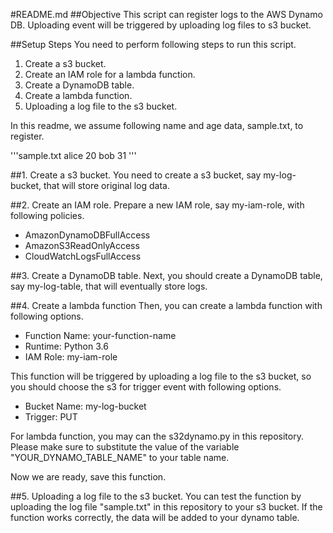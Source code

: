 #README.md
##Objective
This script can register logs to the AWS Dynamo DB. Uploading event will be triggered by uploading log files to s3 bucket.


##Setup Steps
You need to perform following steps to run this script.

1. Create a s3 bucket.
2. Create an IAM role for a lambda function.
3. Create a DynamoDB table.
4. Create a lambda function.
5. Uploading a log file to the s3 bucket.

In this readme, we assume following name and age data, sample.txt, to register.

'''sample.txt
alice 20
bob 31
'''


##1. Create a s3 bucket.
You need to create a s3 bucket, say my-log-bucket, that will store original log data.

##2. Create an IAM role.
Prepare a new IAM role, say my-iam-role, with following policies.

- AmazonDynamoDBFullAccess
- AmazonS3ReadOnlyAccess
- CloudWatchLogsFullAccess

##3. Create a DynamoDB table.
Next, you should create a DynamoDB table, say my-log-table, that will eventually store logs.

##4. Create a lambda function
Then, you can create a lambda function with following options.

- Function Name: your-function-name
- Runtime: Python 3.6
- IAM Role: my-iam-role

This function will be triggered by uploading a log file to the s3 bucket, so you should choose the s3 for trigger event with following options.

 - Bucket Name: my-log-bucket
 - Trigger: PUT

For lambda function, you may can the s32dynamo.py in this repository. Please make sure to substitute the value of the variable "YOUR_DYNAMO_TABLE_NAME" to your table name.

Now we are ready, save this function.

##5. Uploading a log file to the s3 bucket.
You can test the function by uploading the log file "sample.txt" in this repository to your s3 bucket.
If the function works correctly, the data will be added to your dynamo table.

